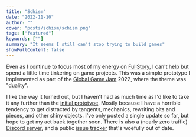 ```yaml
---
title: "Schism"
date: "2022-11-10"
author: ""
cover: "posts/schism/schism.png"
tags: ["featured"]
keywords: [""]
summary: "It seems I still can't stop trying to build games"
showFullContent: false
---
```


Even as I continue to focus most of my energy on [FullStory](/projects/fullstory),
I can't help but spend a little time tinkering on game projects. This was a simple
prototype I implemented as part of the [Global Game Jam](https://globalgamejam.org/)
2022, where the theme was "duality".

I like the way it turned out, but I haven't had as much time as I'd like to take
it any further than the [initial prototype](https://j15r.itch.io/schism). Mostly
because I have a horrible tendency to get distracted by tangents, mechanics,
rewriting bits and pieces, and other shiny objects. I've only posted a single
update so far, but hope to get my act back together soon.  There is also a
(nearly zero traffic) [Discord server](https://discord.gg/Sj2H3wQB), and a
public [issue tracker](https://open.codecks.io/schism) that's woefully out of
date.
